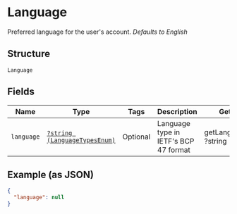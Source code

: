
# Language

Preferred language for the user's account. <i>Defaults to English</i>

## Structure

`Language`

## Fields

| Name | Type | Tags | Description | Getter | Setter |
|  --- | --- | --- | --- | --- | --- |
| `language` | [`?string (LanguageTypesEnum)`](../../doc/models/language-types-enum.md) | Optional | Language type in IETF's BCP 47 format | getLanguage(): ?string | setLanguage(?string language): void |

## Example (as JSON)

```json
{
  "language": null
}
```

